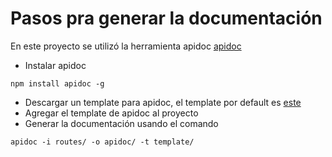 # Pasos pra generar la documentación #
En este proyecto se utilizó la herramienta apidoc [apidoc](https://apidocjs.com/)
- Instalar apidoc
```
npm install apidoc -g
```
- Descargar un template para apidoc, el template por default es [este](https://github.com/apidoc/apidoc/tree/master/template)
- Agregar el template de apidoc al proyecto
- Generar la documentación usando el comando
```
apidoc -i routes/ -o apidoc/ -t template/
```
